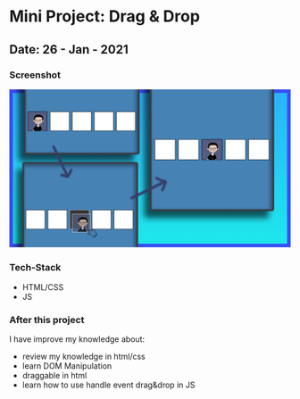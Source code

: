 # Mini Project: Drag & Drop

## Date: 26 - Jan - 2021

### Screenshot

<img src="./template-project-img.png" alt="screenshot"/>

### Tech-Stack

- HTML/CSS
- JS

### After this project

I have improve my knowledge about:

- review my knowledge in html/css
- learn DOM Manipulation
- draggable in html
- learn how to use handle event drag&drop in JS
